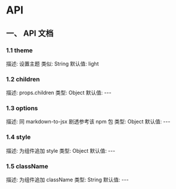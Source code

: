 # API

## 一、 API 文档

### 1.1 theme

描述: 设置主题
类似: String
默认值: light

### 1.2 children

描述: props.children
类型: Object
默认值: ---

### 1.3 options

描述: 同 markdown-to-jsx 剧透参考该 npm 包
类型: Object
默认值: ---

### 1.4 style

描述: 为组件追加 style
类型: Object
默认值: ---

### 1.5 className

描述: 为组件追加 className
类型: String
默认值: ---
